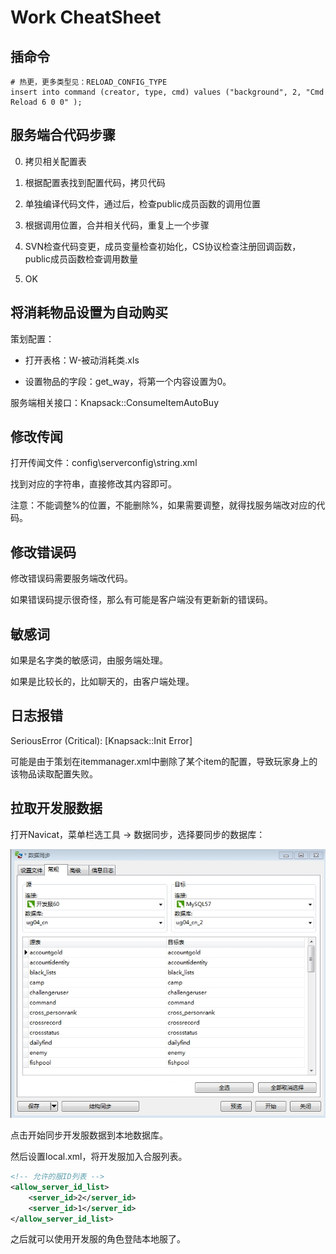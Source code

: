# Work CheatSheet

## 插命令

```mysql
# 热更，更多类型见：RELOAD_CONFIG_TYPE
insert into command (creator, type, cmd) values ("background", 2, "Cmd Reload 6 0 0" );
```

## 服务端合代码步骤

0. 拷贝相关配置表

0. 根据配置表找到配置代码，拷贝代码

0. 单独编译代码文件，通过后，检查public成员函数的调用位置

0. 根据调用位置，合并相关代码，重复上一个步骤

0. SVN检查代码变更，成员变量检查初始化，CS协议检查注册回调函数，public成员函数检查调用数量

0. OK

## 将消耗物品设置为自动购买

策划配置：

- 打开表格：W-被动消耗类.xls

- 设置物品的字段：get_way，将第一个内容设置为0。

服务端相关接口：Knapsack::ConsumeItemAutoBuy

## 修改传闻

打开传闻文件：config\serverconfig\string.xml

找到对应的字符串，直接修改其内容即可。

注意：不能调整%的位置，不能删除%，如果需要调整，就得找服务端改对应的代码。

## 修改错误码

修改错误码需要服务端改代码。

如果错误码提示很奇怪，那么有可能是客户端没有更新新的错误码。

## 敏感词

如果是名字类的敏感词，由服务端处理。

如果是比较长的，比如聊天的，由客户端处理。

## 日志报错

SeriousError (Critical): [Knapsack::Init Error]

可能是由于策划在itemmanager.xml中删除了某个item的配置，导致玩家身上的该物品读取配置失败。

## 拉取开发服数据

打开Navicat，菜单栏选工具 -> 数据同步，选择要同步的数据库：

![数据同步](../pic/数据同步.jpg)

点击开始同步开发服数据到本地数据库。

然后设置local.xml，将开发服加入合服列表。

```xml
<!-- 允许的服ID列表 -->
<allow_server_id_list>
	<server_id>2</server_id>
	<server_id>1</server_id>	
</allow_server_id_list>
```

之后就可以使用开发服的角色登陆本地服了。